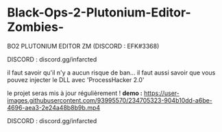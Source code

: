 # Black-Ops-2-Plutonium-Editor-Zombies-
BO2 PLUTONIUM EDITOR ZM (DISCORD : EFK#3368)

DISCORD : discord.gg/infarcted

il faut savoir qu'il n'y a aucun risque de ban... il faut aussi savoir que vous pouvez injecter le DLL avec 'ProcessHacker 2.0'

le projet seras mis à jour régulièrement !
**demo :**
https://user-images.githubusercontent.com/93995570/234705323-904b10dd-a6be-4696-aea3-2e24a48b8b9b.mp4

DISCORD : discord.gg/infarcted

